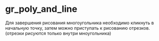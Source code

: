 # gr_poly_and_line

Для завершения рисования многоугольника необходимо кликнуть в начальную точку, затем можно приступать к рисованию отрезков.
(отрезки рисуются только внутри мноугольника)
